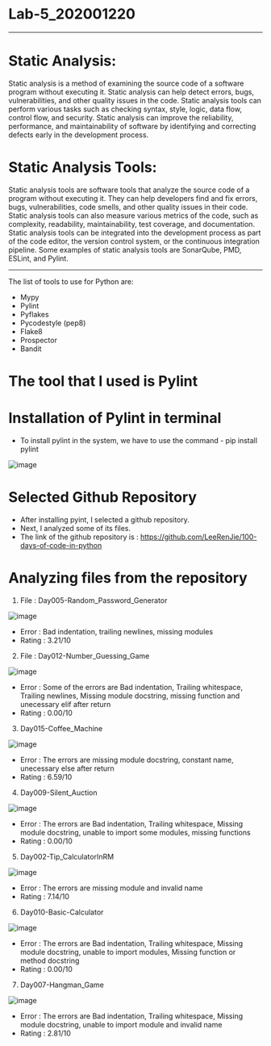 # Lab-5_202001220
**************************
# Static Analysis:
Static analysis is a method of examining the source code of a software program without
executing it. Static analysis can help detect errors, bugs, vulnerabilities, and other quality issues
in the code. Static analysis tools can perform various tasks such as checking syntax, style,
logic, data flow, control flow, and security. Static analysis can improve the reliability,
performance, and maintainability of software by identifying and correcting defects early in the
development process.

# Static Analysis Tools:
Static analysis tools are software tools that analyze the source code of a program without
executing it. They can help developers find and fix errors, bugs, vulnerabilities, code smells, and
other quality issues in their code. Static analysis tools can also measure various metrics of the
code, such as complexity, readability, maintainability, test coverage, and documentation. Static
analysis tools can be integrated into the development process as part of the code editor, the
version control system, or the continuous integration pipeline. Some examples of static analysis
tools are SonarQube, PMD, ESLint, and Pylint.
********************************
The list of tools to use for Python are:
- Mypy
- Pylint
- Pyflakes
- Pycodestyle (pep8)
- Flake8
- Prospector
- Bandit

# The tool that I used is Pylint

# Installation of Pylint in terminal

- To install pylint in the system, we have to use the command - pip install pylint

![image](https://user-images.githubusercontent.com/124191847/225564467-2e25f67d-61c9-4e80-ba38-83c051b4313c.png)

# Selected Github Repository
- After installing pyint, I selected a github repository.
- Next, I analyzed some of its files.
- The link of the github repository is : https://github.com/LeeRenJie/100-days-of-code-in-python

# Analyzing files from the repository

1. File : Day005-Random_Password_Generator

![image](https://user-images.githubusercontent.com/124191847/225566524-afc22bd4-04d3-4c3a-be11-54c5b89d407f.png)

- Error : Bad indentation, trailing newlines, missing modules
- Rating : 3.21/10

2. File : Day012-Number_Guessing_Game

![image](https://user-images.githubusercontent.com/124191847/225568298-123e4aae-a686-4595-bdbd-6c6950f0a1d3.png)

- Error : Some of the errors are Bad indentation, Trailing whitespace, Trailing newlines, Missing module docstring, missing function and unecessary elif after return
- Rating : 0.00/10

3. Day015-Coffee_Machine

![image](https://user-images.githubusercontent.com/124191847/225569740-9c13e00f-3253-48fc-ba73-8618ebb43ced.png)

- Error : The errors are missing module docstring, constant name, unecessary else after return
- Rating : 6.59/10

4. Day009-Silent_Auction

![image](https://user-images.githubusercontent.com/124191847/225570411-f6b731e4-4728-4aad-9180-3eae7c371fc0.png)

- Error : The errors are Bad indentation, Trailing whitespace, Missing module docstring, unable to import some modules, missing functions
- Rating : 0.00/10

5. Day002-Tip_CalculatorInRM

![image](https://user-images.githubusercontent.com/124191847/225571177-38bda69b-01a3-4b34-8819-b7eaa9af424f.png)

- Error : The errors are missing module and invalid name
- Rating : 7.14/10

6. Day010-Basic-Calculator

![image](https://user-images.githubusercontent.com/124191847/225571757-e9f0f8d5-cfc6-4877-9639-366a56e3cbbb.png)

- Error : The errors are Bad indentation, Trailing whitespace, Missing module docstring, unable to import modules, Missing function or method docstring
- Rating : 0.00/10

7. Day007-Hangman_Game

![image](https://user-images.githubusercontent.com/124191847/225572892-bba06724-f013-44f7-9deb-8e1304b3fe3d.png)

- Error : The errors are Bad indentation, Trailing whitespace, Missing module docstring, unable to import module and invalid name
- Rating : 2.81/10
